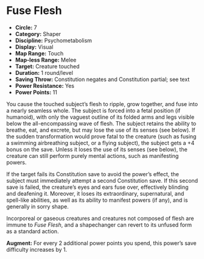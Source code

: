 # Fuse Flesh

- **Circle:** 7
- **Category:** Shaper
- **Discipline:** Psychometabolism
- **Display:** Visual
- **Map Range:** Touch
- **Map-less Range:** Melee
- **Target:** Creature touched
- **Duration:** 1 round/level
- **Saving Throw:** Constitution negates and Constitution partial; see text
- **Power Resistance:** Yes
- **Power Points:** 11

You cause the touched subject’s flesh to ripple, grow together, and fuse into a nearly seamless whole. The subject is forced into a fetal position (if humanoid), with only the vaguest outline of its folded arms and legs visible below the all-encompassing wave of flesh. The subject retains the ability to breathe, eat, and excrete, but may lose the use of its senses (see below). If the sudden transformation would prove fatal to the creature (such as fusing a swimming airbreathing subject, or a flying subject), the subject gets a +4 bonus on the save. Unless it loses the use of its senses (see below), the creature can still perform purely mental actions, such as manifesting powers.

If the target fails its Constitution save to avoid the power’s effect, the subject must immediately attempt a second Constitution save. If this second save is failed, the creature’s eyes and ears fuse over, effectively blinding and deafening it. Moreover, it loses its extraordinary, supernatural, and spell-like abilities, as well as its ability to manifest powers (if any), and is generally in sorry shape.

Incorporeal or gaseous creatures and creatures not composed of flesh are immune to *Fuse Flesh*, and a shapechanger can revert to its unfused form as a standard action.

**Augment:** For every 2 additional power points you spend, this power’s save difficulty increases by 1.
